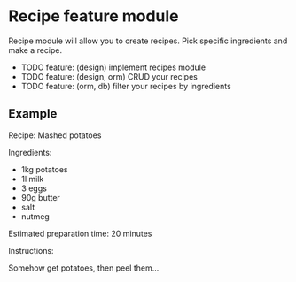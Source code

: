 # Recipe feature module

Recipe module will allow you to create recipes. Pick specific ingredients and make a recipe.

- TODO feature: (design) implement recipes module
- TODO feature: (design, orm) CRUD your recipes
- TODO feature: (orm, db) filter your recipes by ingredients

## Example

Recipe: Mashed potatoes

Ingredients:

- 1kg potatoes
- 1l milk
- 3 eggs
- 90g butter
- salt
- nutmeg

Estimated preparation time: 20 minutes

Instructions:

Somehow get potatoes, then peel them...
